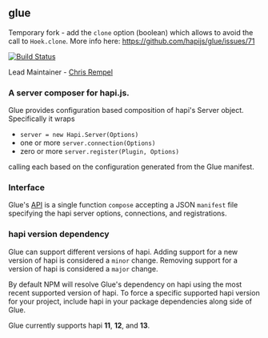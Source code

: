 ## glue

Temporary fork - add the `clone` option (boolean) which allows to avoid the call to `Hoek.clone`. More info here: https://github.com/hapijs/glue/issues/71

[![Build Status](https://travis-ci.org/hapijs/glue.svg)](https://travis-ci.org/hapijs/glue)

Lead Maintainer - [Chris Rempel](https://github.com/csrl)

### A server composer for hapi.js.

Glue provides configuration based composition of hapi's Server object. Specifically it wraps

 * `server = new Hapi.Server(Options)`
 * one or more `server.connection(Options)`
 * zero or more `server.register(Plugin, Options)`

calling each based on the configuration generated from the Glue manifest.

### Interface

Glue's [API](API.md) is a single function `compose` accepting a JSON `manifest` file specifying the hapi server options, connections, and registrations.

### hapi version dependency

Glue can support different versions of hapi. Adding support for a new version of hapi is considered a `minor` change. Removing support for a version of hapi is considered a `major` change.

By default NPM will resolve Glue's dependency on hapi using the most recent supported version of hapi. To force a specific supported hapi version for your project, include hapi in your package dependencies along side of Glue.

Glue currently supports hapi **11**, **12**, and **13**.
